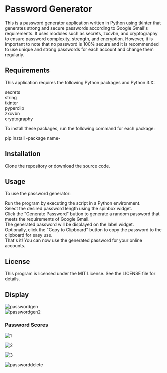 # Password Generator
This is a password generator application written in Python using tkinter that generates strong and secure passwords according to Google Gmail's requirements. It uses modules such as secrets, zxcvbn, and cryptography to ensure password complexity, strength, and encryption. However, it is important to note that no password is 100% secure and it is recommended to use unique and strong passwords for each account and change them regularly.

## Requirements
This application requires the following Python packages and Python 3.X:

secrets  
string  
tkinter  
pyperclip  
zxcvbn  
cryptography  

To install these packages, run the following command for each package:

pip install -package name-

## Installation
Clone the repository or download the source code.  

## Usage
To use the password generator:

Run the program by executing the script in a Python environment.  
Select the desired password length using the spinbox widget.  
Click the "Generate Password" button to generate a random password that meets the requirements of Google Gmail.  
The generated password will be displayed on the label widget.  
Optionally, click the "Copy to Clipboard" button to copy the password to the clipboard for easy use.  
That's it! You can now use the generated password for your online accounts.  
## License
This program is licensed under the MIT License. See the LICENSE file for details.

## Display
![passwordgen](https://user-images.githubusercontent.com/82400181/225818795-c2ecc097-17fd-4aea-a890-2e3a83acb5f0.jpg)  
![passwordgen2](https://user-images.githubusercontent.com/82400181/225818800-dd343c00-1223-4acf-81ac-fa10e1f121bf.jpg)

### Password Scores
![1](https://user-images.githubusercontent.com/82400181/226028791-52e4ef58-091e-463f-8d9c-377f18e52b15.jpg)


![2](https://user-images.githubusercontent.com/82400181/226028814-6f7719c4-64ec-4274-89a3-b81ecade162b.jpg)

![3](https://user-images.githubusercontent.com/82400181/226028826-1bec19fa-b5ba-459b-89c5-c011d4a4e20c.jpg)  

![passworddelete](https://user-images.githubusercontent.com/82400181/226064026-fc40021e-9430-494a-93ef-17f8dfa40092.jpg)



